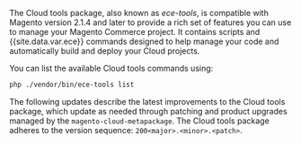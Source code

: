 The Cloud tools package, also known as _ece-tools_, is compatible with Magento version 2.1.4 and later to provide a rich set of features you can use to manage your Magento Commerce project.  It contains scripts and {{site.data.var.ece}} commands designed to help manage your code and automatically build and deploy your Cloud projects.

You can list the available Cloud tools commands using:

```bash
php ./vendor/bin/ece-tools list
```

The following updates describe the latest improvements to the Cloud tools package, which update as needed through patching and product upgrades managed by the `magento-cloud-metapackage`. The Cloud tools package adheres to the version sequence:  `200<major>.<minor>.<patch>`.